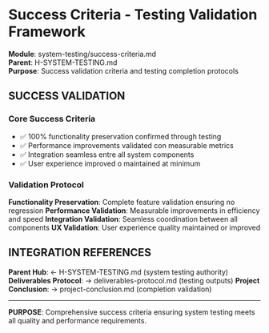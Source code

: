 # Success Criteria - Testing Validation Framework

**Module**: system-testing/success-criteria.md  
**Parent**: H-SYSTEM-TESTING.md  
**Purpose**: Success validation criteria and testing completion protocols

## SUCCESS VALIDATION

### Core Success Criteria

- ✅ 100% functionality preservation confirmed through testing
- ✅ Performance improvements validated con measurable metrics
- ✅ Integration seamless entre all system components
- ✅ User experience improved o maintained at minimum

### Validation Protocol

**Functionality Preservation**: Complete feature validation ensuring no regression
**Performance Validation**: Measurable improvements in efficiency and speed
**Integration Validation**: Seamless coordination between all components
**UX Validation**: User experience quality maintained or improved

## INTEGRATION REFERENCES

**Parent Hub**: ← H-SYSTEM-TESTING.md (system testing authority)
**Deliverables Protocol**: → deliverables-protocol.md (testing outputs)
**Project Conclusion**: → project-conclusion.md (completion validation)

---

**PURPOSE**: Comprehensive success criteria ensuring system testing meets all quality and performance requirements.